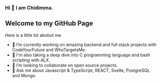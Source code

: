 ### Hi 👋 I am Chidimma. 
## Welcome to my GitHub Page

Here is a little bit abobut me

- 🔭 I’m currently working on amazing backend and full stack projects with CodeYourFuture and WhoTargetsMe.
- 🔭 I'm also taking a deep dive into C programming language and bash scripting with ALX.
- 👯 I’m looking to collaborate on open source projects.
- 💬 Ask me about Javascript & TypeScript, REACT, Svelte, PostgreSQL and Mongo.
